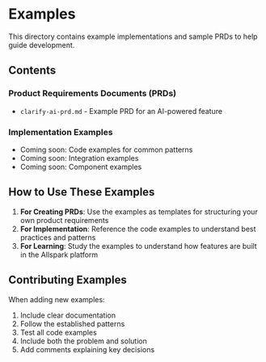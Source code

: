 # Examples

This directory contains example implementations and sample PRDs to help guide development.

## Contents

### Product Requirements Documents (PRDs)
- `clarify-ai-prd.md` - Example PRD for an AI-powered feature

### Implementation Examples
- Coming soon: Code examples for common patterns
- Coming soon: Integration examples
- Coming soon: Component examples

## How to Use These Examples

1. **For Creating PRDs**: Use the examples as templates for structuring your own product requirements
2. **For Implementation**: Reference the code examples to understand best practices and patterns
3. **For Learning**: Study the examples to understand how features are built in the Allspark platform

## Contributing Examples

When adding new examples:
1. Include clear documentation
2. Follow the established patterns
3. Test all code examples
4. Include both the problem and solution
5. Add comments explaining key decisions